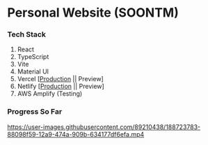 # Personal Website (SOONTM)

### Tech Stack

1. React
2. TypeScript
3. Vite
4. Material UI
5. Vercel [[Production](https://ayanava-karmakar.vercel.app) || Preview]
6. Netlify [[Production](https://ayanava-karmakar.netlify.app) || Preview]
7. AWS Amplify (Testing)

### Progress So Far





https://user-images.githubusercontent.com/89210438/188723783-88098f59-12a9-474a-909b-634177df6efa.mp4



















